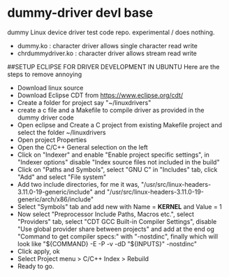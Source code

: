 dummy-driver devl base
======================
dummy Linux device driver test code repo.
experimental / does nothing.

- dummy.ko : character driver allows single character read write
- chrdummydriver.ko : character driver allows stream read write

##SETUP ECLIPSE FOR DRIVER DEVELOPMENT IN UBUNTU
Here are the steps to remove annoying 
- Download linux source <sudo apt-get install linux-source>
- Download Eclipse CDT from <https://www.eclipse.org/cdt/>
- Create a folder for project say "~/linuxdrivers"
- create a c file and a Makefile to compile driver as provided in the dummy driver code
- Open eclipse and Create a C project from existing Makefile project and select the folder ~/linuxdrivers
- Open project Properties
- Open the C/C++ General selection on the left
- Click on "Indexer" and enable "Enable project specific settings", in "Indexer options" disable "Index source files not included in the build"
- Click on "Paths and Symbols", select "GNU C" in "Includes" tab, click "Add" and select "File system"
- Add two include directories, for me it was, "/usr/src/linux-headers-3.11.0-19-generic/include" and "/usr/src/linux-headers-3.11.0-19-generic/arch/x86/include"
- Select "Symbols" tab and add new with Name = __KERNEL__ and Value = 1
- Now select "Preprocessor Include Paths, Macros etc.", select "Providers" tab, select "CDT GCC Built-in Compiler Settings", disable "Use global provider share between projects" and add at the end og "Command to get compiler specs:" with "-nostdinc", finally which will look like "${COMMAND} -E -P -v -dD "${INPUTS}" -nostdinc"
- Click apply, ok
- Select Project menu > C/C++ Index > Rebuild
- Ready to go.
